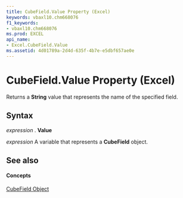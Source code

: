 ```yaml
---
title: CubeField.Value Property (Excel)
keywords: vbaxl10.chm668076
f1_keywords:
- vbaxl10.chm668076
ms.prod: EXCEL
api_name:
- Excel.CubeField.Value
ms.assetid: 4d01789a-2d4d-635f-4b7e-e5dbf657ae0e
---
```



# CubeField.Value Property (Excel)

Returns a  **String** value that represents the name of the specified field.


## Syntax

 _expression_ . **Value**

 _expression_ A variable that represents a **CubeField** object.


## See also


#### Concepts


[CubeField Object](cubefield-object-excel.md)

